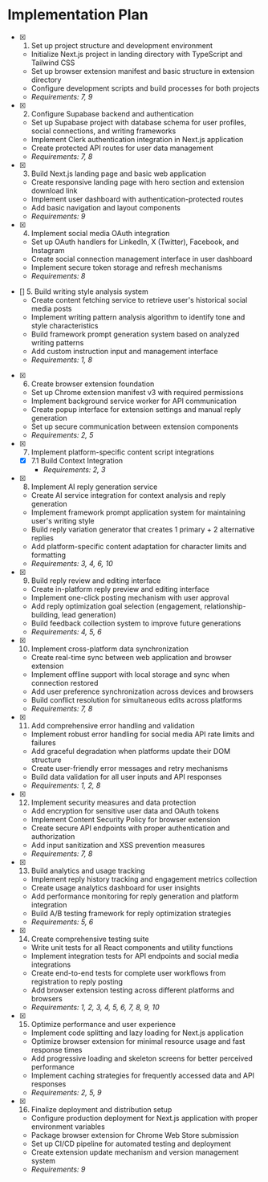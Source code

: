 # Implementation Plan

- [X] 1. Set up project structure and development environment
  - Initialize Next.js project in landing directory with TypeScript and Tailwind CSS
  - Set up browser extension manifest and basic structure in extension directory
  - Configure development scripts and build processes for both projects
  - _Requirements: 7, 9_

- [X] 2. Configure Supabase backend and authentication
  - Set up Supabase project with database schema for user profiles, social connections, and writing frameworks
  - Implement Clerk authentication integration in Next.js application
  - Create protected API routes for user data management
  - _Requirements: 7, 8_

- [x] 3. Build Next.js landing page and basic web application
  - Create responsive landing page with hero section and extension download link
  - Implement user dashboard with authentication-protected routes
  - Add basic navigation and layout components
  - _Requirements: 9_

-  [X] 4. Implement social media OAuth integration
  - Set up OAuth handlers for LinkedIn, X (Twitter), Facebook, and Instagram
  - Create social connection management interface in user dashboard
  - Implement secure token storage and refresh mechanisms
  - _Requirements: 8_

- [] 5. Build writing style analysis system
  - Create content fetching service to retrieve user's historical social media posts
  - Implement writing pattern analysis algorithm to identify tone and style characteristics
  - Build framework prompt generation system based on analyzed writing patterns
  - Add custom instruction input and management interface
  - _Requirements: 1, 8_

- [X] 6. Create browser extension foundation
  - Set up Chrome extension manifest v3 with required permissions
  - Implement background service worker for API communication
  - Create popup interface for extension settings and manual reply generation
  - Set up secure communication between extension components
  - _Requirements: 2, 5_

- [X] 7. Implement platform-specific content script integrations
  - [X] 7.1 Build Context Integration
    - _Requirements: 2, 3_
- [X] 8. Implement AI reply generation service
  - Create AI service integration for context analysis and reply generation
  - Implement framework prompt application system for maintaining user's writing style
  - Build reply variation generator that creates 1 primary + 2 alternative replies
  - Add platform-specific content adaptation for character limits and formatting
  - _Requirements: 3, 4, 6, 10_

- [X] 9. Build reply review and editing interface
  - Create in-platform reply preview and editing interface
  - Implement one-click posting mechanism with user approval
  - Add reply optimization goal selection (engagement, relationship-building, lead generation)
  - Build feedback collection system to improve future generations
  - _Requirements: 4, 5, 6_

- [X] 10. Implement cross-platform data synchronization
  - Create real-time sync between web application and browser extension
  - Implement offline support with local storage and sync when connection restored
  - Add user preference synchronization across devices and browsers
  - Build conflict resolution for simultaneous edits across platforms
  - _Requirements: 7, 8_

- [X] 11. Add comprehensive error handling and validation
  - Implement robust error handling for social media API rate limits and failures
  - Add graceful degradation when platforms update their DOM structure
  - Create user-friendly error messages and retry mechanisms
  - Build data validation for all user inputs and API responses
  - _Requirements: 1, 2, 8_

- [X] 12. Implement security measures and data protection
  - Add encryption for sensitive user data and OAuth tokens
  - Implement Content Security Policy for browser extension
  - Create secure API endpoints with proper authentication and authorization
  - Add input sanitization and XSS prevention measures
  - _Requirements: 7, 8_

- [X] 13. Build analytics and usage tracking
  - Implement reply history tracking and engagement metrics collection
  - Create usage analytics dashboard for user insights
  - Add performance monitoring for reply generation and platform integration
  - Build A/B testing framework for reply optimization strategies
  - _Requirements: 5, 6_

- [X] 14. Create comprehensive testing suite
  - Write unit tests for all React components and utility functions
  - Implement integration tests for API endpoints and social media integrations
  - Create end-to-end tests for complete user workflows from registration to reply posting
  - Add browser extension testing across different platforms and browsers
  - _Requirements: 1, 2, 3, 4, 5, 6, 7, 8, 9, 10_

- [X] 15. Optimize performance and user experience
  - Implement code splitting and lazy loading for Next.js application
  - Optimize browser extension for minimal resource usage and fast response times
  - Add progressive loading and skeleton screens for better perceived performance
  - Implement caching strategies for frequently accessed data and API responses
  - _Requirements: 2, 5, 9_

- [X] 16. Finalize deployment and distribution setup
  - Configure production deployment for Next.js application with proper environment variables
  - Package browser extension for Chrome Web Store submission
  - Set up CI/CD pipeline for automated testing and deployment
  - Create extension update mechanism and version management system
  - _Requirements: 9_